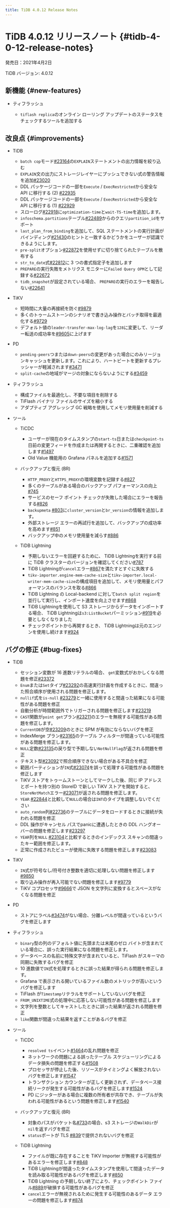 ```yaml
---
title: TiDB 4.0.12 Release Notes
---
```


# TiDB 4.0.12 リリースノート {#tidb-4-0-12-release-notes}

発売日：2021年4月2日

TiDB バージョン: 4.0.12

## 新機能 {#new-features}

-   ティフラッシュ

    -   `tiflash replica`のオンライン ローリング アップデートのステータスをチェックするツールを追加する

## 改良点 {#improvements}

-   TiDB

    -   `batch cop`モード[#23164](https://github.com/pingcap/tidb/pull/23164)の`EXPLAIN`ステートメントの出力情報を絞り込む
    -   `EXPLAIN`文の出力にストレージレイヤーにプッシュできない式の警告情報を追加[#23020](https://github.com/pingcap/tidb/pull/23020)
    -   DDL パッケージコードの一部を`Execute` / `ExecRestricted`から安全な API に移行する (2) [#22935](https://github.com/pingcap/tidb/pull/22935)
    -   DDL パッケージコードの一部を`Execute` / `ExecRestricted`から安全な API に移行する (1) [#22929](https://github.com/pingcap/tidb/pull/22929)
    -   スローログ[#22918](https://github.com/pingcap/tidb/pull/22918)に`optimization-time`と`wait-TS-time`を追加します。
    -   `infoschema.partitions`テーブル[#22489](https://github.com/pingcap/tidb/pull/22489)からのクエリ`partition_id`をサポート
    -   `last_plan_from_binding`を追加して、SQL ステートメントの実行計画がバインディング[#21430](https://github.com/pingcap/tidb/pull/21430)のヒントと一致するかどうかをユーザーが認識できるようにします。
    -   `pre-split`オプション[#22872](https://github.com/pingcap/tidb/pull/22872)を使用せずに切り捨てられたテーブルを散布する
    -   `str_to_date`式[#22812](https://github.com/pingcap/tidb/pull/22812)に 3 つの書式指定子を追加します
    -   `PREPARE`の実行失敗をメトリクス モニターに`Failed Query OPM`として記録する[#22672](https://github.com/pingcap/tidb/pull/22672)
    -   `tidb_snapshot`が設定されている場合、 `PREPARE`の実行のエラーを報告しない[#22641](https://github.com/pingcap/tidb/pull/22641)

-   TiKV

    -   短時間に大量の再接続を防ぐ[#9879](https://github.com/tikv/tikv/pull/9879)
    -   多くのトゥームストーンのシナリオで書き込み操作とバッチ取得を最適化する[#9729](https://github.com/tikv/tikv/pull/9729)
    -   デフォルト値の`leader-transfer-max-log-lag`を`128`に変更して、リーダー転送の成功率を[#9605](https://github.com/tikv/tikv/pull/9605)に上げます

-   PD

    -   `pending-peers`つまたは`down-peers`の変更があった場合にのみリージョンキャッシュを更新します。これにより、ハートビートを更新するプレッシャーが軽減されます[#3471](https://github.com/pingcap/pd/pull/3471)
    -   `split-cache`の地域がマージの対象にならないようにする[#3459](https://github.com/pingcap/pd/pull/3459)

-   ティフラッシュ

    -   構成ファイルを最適化し、不要な項目を削除する
    -   TiFlash バイナリ ファイルのサイズを縮小する
    -   アダプティブ アグレッシブ GC 戦略を使用してメモリ使用量を削減する

-   ツール

    -   TiCDC

        -   ユーザーが現在のタイムスタンプの`start-ts`日または`checkpoint-ts`日前の変更フィードを作成または再開するときに、二重確認を追加します[#1497](https://github.com/pingcap/tiflow/pull/1497)
        -   Old Value 機能用の Grafana パネルを追加する[#1571](https://github.com/pingcap/tiflow/pull/1571)

    -   バックアップと復元 (BR)

        -   `HTTP_PROXY`と`HTTPS_PROXY`の環境変数を記録する[#827](https://github.com/pingcap/br/pull/827)
        -   多くのテーブルがある場合のバックアップ パフォーマンスの向上[#745](https://github.com/pingcap/br/pull/745)
        -   サービスのセーフ ポイント チェックが失敗した場合にエラーを報告する[#826](https://github.com/pingcap/br/pull/826)
        -   `backupmeta` [#803](https://github.com/pingcap/br/pull/803)に`cluster_version`と`br_version`の情報を追加します。
        -   外部ストレージ エラーの再試行を追加して、バックアップの成功率を高めます[#851](https://github.com/pingcap/br/pull/851)
        -   バックアップ中のメモリ使用量を減らす[#886](https://github.com/pingcap/br/pull/886)

    -   TiDB Lightning

        -   予期しないエラーを回避するために、 TiDB Lightningを実行する前に TiDB クラスターのバージョンを確認してください[#787](https://github.com/pingcap/br/pull/787)
        -   TiDB Lightningが`cancel`エラー[#867](https://github.com/pingcap/br/pull/867)を満たすとすぐに失敗する
        -   `tikv-importer.engine-mem-cache-size`と`tikv-importer.local-writer-mem-cache-size`の構成項目を追加して、メモリ使用量とパフォーマンスのバランスを取る[#866](https://github.com/pingcap/br/pull/866)
        -   TiDB Lightning の Local-backend に対して`batch split region`を並行して実行し、インポート速度を向上させます[#868](https://github.com/pingcap/br/pull/868)
        -   TiDB Lightningを使用して S3 ストレージからデータをインポートする場合、 TiDB Lightningは`s3:ListBucket`パーミッション[#919](https://github.com/pingcap/br/pull/919)を必要としなくなりました
        -   チェックポイントから再開するとき、 TiDB Lightningは元のエンジンを使用し続けます[#924](https://github.com/pingcap/br/pull/924)

## バグの修正 {#bug-fixes}

-   TiDB

    -   セッション変数が 16 進数リテラルの場合、 `get`変数式がおかしくなる問題を修正[#23372](https://github.com/pingcap/tidb/pull/23372)
    -   `Enum`または`Set`タイプ[#23292](https://github.com/pingcap/tidb/pull/23292)の高速実行計画を作成するときに、間違った照合順序が使用される問題を修正します。
    -   `nullif`式を`is-null` [#23279](https://github.com/pingcap/tidb/pull/23279)と一緒に使用すると間違った結果になる可能性がある問題を修正
    -   自動分析が時間範囲外でトリガーされる問題を修正します[#23219](https://github.com/pingcap/tidb/pull/23219)
    -   `CAST`関数が`point get`プラン[#23211](https://github.com/pingcap/tidb/pull/23211)のエラーを無視する可能性がある問題を修正します。
    -   `CurrentDB`が空[#23209](https://github.com/pingcap/tidb/pull/23209)のときに SPM が有効にならないバグを修正
    -   IndexMerge プラン[#23165](https://github.com/pingcap/tidb/pull/23165)のテーブル フィルターが間違っている可能性がある問題を修正します。
    -   `NULL`定数[#23135](https://github.com/pingcap/tidb/pull/23135)の戻り型で予期しない`NotNullFlag`が返される問題を修正
    -   テキスト型[#23092](https://github.com/pingcap/tidb/pull/23092)で照合順序できない場合がある不具合を修正
    -   範囲パーティションが`IN`式[#23074](https://github.com/pingcap/tidb/pull/23074)を誤って処理する可能性がある問題を修正します
    -   TiKV ストアをトゥームストーンとしてマークした後、同じ IP アドレスとポートを持つ別の StoreID で新しい TiKV ストアを開始すると、 `StoreNotMatch`エラー[#23071](https://github.com/pingcap/tidb/pull/23071)が返される問題を修正します。
    -   `YEAR` [#22844](https://github.com/pingcap/tidb/pull/22844)と比較して`NULL`の場合は`INT`のタイプを調整しないでください
    -   `auto_random`列[#22736](https://github.com/pingcap/tidb/pull/22736)のテーブルにデータをロードするときに接続が失われる問題を修正
    -   DDL 操作がキャンセル パスでpanicに遭遇したときの DDL ハングオーバーの問題を修正します[#23297](https://github.com/pingcap/tidb/pull/23297)
    -   `YEAR`列を`NULL` [#23104](https://github.com/pingcap/tidb/pull/23104)と比較するときのインデックス スキャンの間違ったキー範囲を修正します。
    -   正常に作成されたビューが使用に失敗する問題を修正します[#23083](https://github.com/pingcap/tidb/pull/23083)

-   TiKV

    -   `IN`式が符号なし/符号付き整数を適切に処理しない問題を修正します[#9850](https://github.com/tikv/tikv/pull/9850)
    -   取り込み操作が再入可能でない問題を修正します[#9779](https://github.com/tikv/tikv/pull/9779)
    -   TiKV コプロセッサ[#9666](https://github.com/tikv/tikv/pull/9666)で JSON を文字列に変換するとスペースがなくなる問題を修正

-   PD

    -   ストアにラベル[#3474](https://github.com/pingcap/pd/pull/3474)がない場合、分離レベルが間違っているというバグを修正します

-   ティフラッシュ

    -   `binary`型の列のデフォルト値に先頭または末尾のゼロ バイトが含まれている場合に、誤った実行結果になる問題を修正します。
    -   データベースの名前に特殊文字が含まれていると、TiFlash がスキーマの同期に失敗するバグを修正
    -   10 進数値で`IN`式を処理するときに誤った結果が得られる問題を修正します。
    -   Grafana で表示される開いているファイル数のメトリックが高いというバグを修正します
    -   TiFlash が`Timestamp`リテラルをサポートしていないバグを修正
    -   `FROM_UNIXTIME`式の処理中に応答しない可能性がある問題を修正します
    -   文字列を整数としてキャストしたときに誤った結果が返される問題を修正
    -   `like`関数が間違った結果を返すことがあるバグを修正

-   ツール

    -   TiCDC

        -   `resolved ts`イベント[#1464](https://github.com/pingcap/tiflow/pull/1464)の乱れ問題を修正
        -   ネットワークの問題による誤ったテーブル スケジューリングによるデータ損失の問題を修正する[#1508](https://github.com/pingcap/tiflow/pull/1508)
        -   プロセッサが停止した後、リソースがタイミングよく解放されないバグを修正します[#1547](https://github.com/pingcap/tiflow/pull/1547)
        -   トランザクション カウンターが正しく更新されず、データベース接続リークが発生する可能性があるバグを修正します[#1524](https://github.com/pingcap/tiflow/pull/1524)
        -   PD にジッターがある場合に複数の所有者が共存でき、テーブルが失われる可能性があるという問題を修正します[#1540](https://github.com/pingcap/tiflow/pull/1540)

    -   バックアップと復元 (BR)

        -   対象のパスがバケット名[#733](https://github.com/pingcap/br/pull/733)の場合、s3 ストレージの`WalkDir`が`nil`を返すバグを修正
        -   `status`ポートが TLS [#839](https://github.com/pingcap/br/pull/839)で提供されないバグを修正

    -   TiDB Lightning

        -   ファイルが既に存在することを TiKV Importer が無視する可能性があるエラーを修正します[#848](https://github.com/pingcap/br/pull/848)
        -   TiDB Lightningが間違ったタイムスタンプを使用して間違ったデータを読み取る可能性があるバグを修正します[#850](https://github.com/pingcap/br/pull/850)
        -   TiDB Lightning の予期しない終了により、チェックポイント ファイル[#889](https://github.com/pingcap/br/pull/889)が破損する可能性があるバグを修正
        -   `cancel`エラーが無視されるために発生する可能性のあるデータ エラーの問題を修正します[#874](https://github.com/pingcap/br/pull/874)
